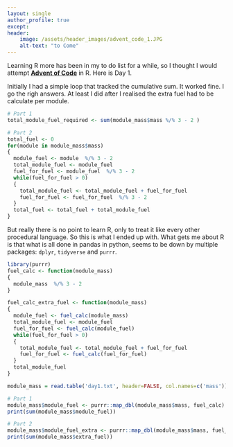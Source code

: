 ```yaml
---
layout: single
author_profile: true
except: 
header:
    image: /assets/header_images/advent_code_1.JPG
    alt-text: "to Come"
---
```


Learning R more has been in my to do list for a while, so I thought I would attempt __[Advent of Code](https://adventofcode.com/2019/about)__ in R. Here is Day 1.

Initially I had a simple loop that tracked the cumulative sum. It worked fine. I go the righ answers. At least I did after I realised the extra fuel had to be calculate per module.
```R 
# Part 1
total_module_fuel_required <- sum(module_mass$mass %/% 3 - 2 )

# Part 2
total_fuel <- 0
for(module in module_mass$mass)
{
  module_fuel <- module  %/% 3 - 2
  total_module_fuel <- module_fuel
  fuel_for_fuel <- module_fuel  %/% 3 - 2
  while(fuel_for_fuel > 0)
  {
    total_module_fuel <- total_module_fuel + fuel_for_fuel
    fuel_for_fuel <- fuel_for_fuel  %/% 3 - 2
  }
  total_fuel <- total_fuel + total_module_fuel
}
```

 But really there is no point to learn R, only to treat it like every other procedural language. So this is what I ended up with. What gets me about R is that what is all done in pandas in python, seems to be down by multiple packages: `dplyr`, `tidyverse` and `purrr`.
```R
library(purrr)
fuel_calc <- function(module_mass)
{
  module_mass  %/% 3 - 2 
}

fuel_calc_extra_fuel <- function(module_mass)
{
  module_fuel <- fuel_calc(module_mass) 
  total_module_fuel <- module_fuel
  fuel_for_fuel <- fuel_calc(module_fuel)
  while(fuel_for_fuel > 0)
  {
    total_module_fuel <- total_module_fuel + fuel_for_fuel
    fuel_for_fuel <- fuel_calc(fuel_for_fuel)
  }
  total_module_fuel
}

module_mass = read.table('day1.txt', header=FALSE, col.names=c('mass'))

# Part 1
module_mass$module_fuel <- purrr::map_dbl(module_mass$mass, fuel_calc)
print(sum(module_mass$module_fuel))

# Part 2
module_mass$module_fuel_extra <- purrr::map_dbl(module_mass$mass, fuel_calc_extra_fuel)
print(sum(module_mass$extra_fuel))
```